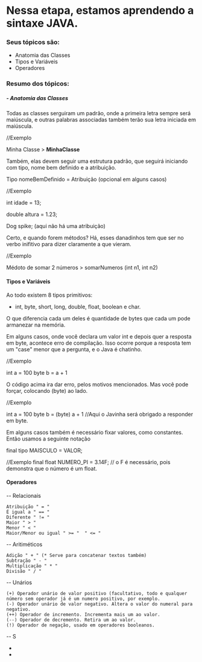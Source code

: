 # Nessa etapa, estamos aprendendo a sintaxe JAVA. 

### Seus tópicos são:
- Anatomia das Classes
- Tipos e Variáveis
- Operadores



### Resumo dos tópicos:
##### - Anatomia das Classes

Todas as classes serguiram um padrão, onde a primeira letra sempre será maiúscula, e outras palabras associadas também terão sua letra iniciada em maiúscula.

//Exemplo 

Minha Classe > **MinhaClasse**

Também, elas devem seguir uma estrutura padrão, que seguirá iniciando com tipo, nome bem definido e a atribuição.

Tipo nomeBemDefinido = Atribuição (opcional em alguns casos)

//Exemplo

int idade = 13;

double altura = 1.23;

Dog spike; (aqui não há uma atribuição)

Certo, e quando forem métodos? 
Há, esses danadinhos tem que ser no verbo inifitivo para dizer claramente a que vieram.

//Exemplo

Médoto de somar 2 números > somarNumeros (int n1, int n2)

#### Tipos e Variáveis

Ao todo existem 8 tipos primitivos:
- int, byte, short, long, double, float, boolean e char.

O que diferencia cada um deles é quantidade de bytes que cada um pode armanezar na memória.

Em alguns casos, onde você declara um valor int e depois quer a resposta em byte, acontece erro de compilação.
Isso ocorre porque a resposta tem um "case" menor que a pergunta, e o Java é chatinho.

//Exemplo

int a = 100
byte b = a + 1 

O código acima ira dar erro, pelos motivos mencionados.
Mas você pode forçar, colocando (byte) ao lado. 

//Exemplo

int a = 100
byte b = (byte) a + 1 //Aqui o Javinha será obrigado a responder em byte.

Em alguns casos também é necessário fixar valores, como constantes.
Então usamos a seguinte notação 

final tipo MAISCULO = VALOR;

//Exemplo
final float NUMERO_PI = 3.14F;  // o F é necessário, pois demonstra que o número é um float.

#### Operadores


--  Relacionais
    
    Atribuição " = "
    É igual a " == "
    Diferente " != "
    Maior " > "
    Menor " < "
    Maior/Menor ou igual " >= "  " <= "

-- Aritiméticos
    
    Adição " + " (* Serve para concatenar textos também)
    Subtração " - "
    Multiplicação " * "
    Divisão " / "

-- Unários

    (+) Operador unário de valor positivo (facultativo, todo e qualquer número sem operador já é um numero positivo, por exemplo.
    (-) Operador unário de valor negativo. Altera o valor do numeral para negativo.
    (++) Operador de incremento. Incrementa mais um ao valor.
    (--) Operador de decremento. Retira um ao valor.
    (!) Operador de negação, usado em operadores booleanos.

-- S
 

- 
- 

